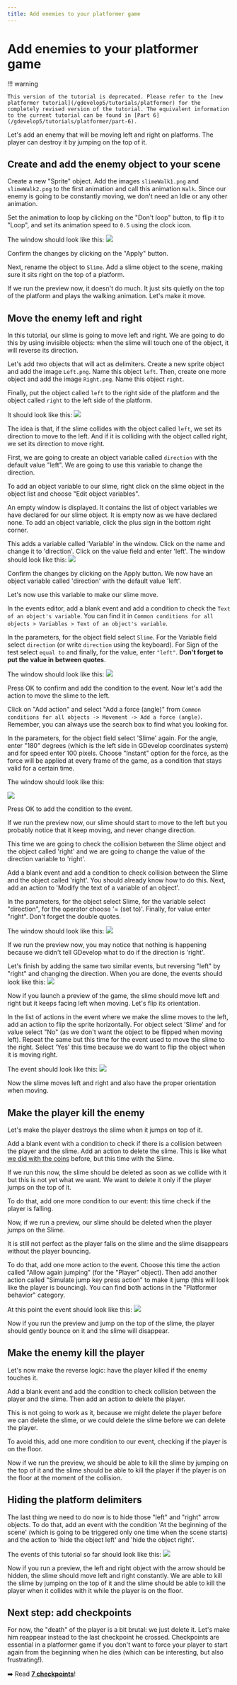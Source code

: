 ```yaml
---
title: Add enemies to your platformer game
---
```

# Add enemies to your platformer game

!!! warning

    This version of the tutorial is deprecated. Please refer to the [new platformer tutorial](/gdevelop5/tutorials/platformer) for the completely revised version of the tutorial. The equivalent information to the current tutorial can be found in [Part 6](/gdevelop5/tutorials/platformer/part-6).

Let's add an enemy that will be moving left and right on platforms. The player can destroy it by jumping on the top of it.

## Create and add the enemy object to your scene

Create a new "Sprite" object. Add the images `slimeWalk1.png` and `slimeWalk2.png` to the first animation and call this animation `Walk`.
Since our enemy is going to be constantly moving, we don't need an Idle or any other animation.

Set the animation to loop by clicking on the "Don't loop" button, to flip it to "Loop", and set its animation speed to `0.5` using the clock icon.

The window should look like this:
![](/gdevelop5/tutorials/platform-game/gd5_platormertut_slimeeditor.png)

Confirm the changes by clicking on the "Apply" button.

Next, rename the object to `Slime`. Add a slime object to the scene, making sure it sits right on the top of a platform.

If we run the preview now, it doesn't do much. It just sits quietly on the top of the platform and plays the walking animation. Let's make it move.

## Move the enemy left and right

In this tutorial, our slime is going to move left and right. We are going to do this by using invisible objects: when the
slime will touch one of the object, it will reverse its direction.

Let's add two objects that will act as delimiters. Create a new sprite object and add the image `Left.png`. Name this object `left`. Then, create one more object and add the image `Right.png`. Name this object `right`.

Finally, put the object called `left` to the right side of the platform and the object called `right` to the left side of the platform.

It should look like this:
![](/gdevelop5/tutorials/platform-game/gd5_platformertutorial_slimedirection.png)

The idea is that, if the slime collides with the object called `left`, we set its direction to move to the left. And if it is colliding with the object called right, we set its direction to move right.

First, we are going to create an object variable called `direction` with the default value "left". We are going to use this variable to change the direction.

To add an object variable to our slime, right click on the slime object in the object list and choose "Edit object variables".

An empty window is displayed. It contains the list of object variables we have declared for our slime object. It is empty now as we have declared none. To add an object variable, click the plus sign in the bottom right corner.

This adds a variable called 'Variable' in the window. Click on the name and change it to 'direction'. Click on the value field and enter 'left'. The window should look like this:
![](/gdevelop5/tutorials/platform-game/gd5_platformertutorial_objectvariable2.png)

Confirm the changes by clicking on the Apply button.
We now have an object variable called 'direction' with the default value 'left'.

Let's now use this variable to make our slime move.

In the events editor, add a blank event and add a condition to check the `Text of an object's variable`. You can find it in `Common conditions for all objects > Variables > Text of an object's variable`.

In the parameters, for the object field select `Slime`. For the Variable field select `direction` (or write `direction` using the keyboard). For Sign of the test select `equal to` and finally, for the value, enter `"left"`. **Don't forget to put the value in between quotes**.

The window should look like this:
![](/gdevelop5/tutorials/platform-game/gd5_platformertutorial_objectvariable3.png)

Press OK to confirm and add the condition to the event.
Now let's add the action to move the slime to the left.

Click on "Add action" and select "Add a force (angle)" from `Common conditions for all objects -> Movement -> Add a force (angle)`. Remember, you can always use the search box to find what you looking for.

In the parameters, for the object field select 'Slime' again. For the angle, enter "180" degrees (which is the left side in GDevelop coordinates system) and for speed enter 100 pixels. Choose "Instant" option for the force, as the force will be applied at every frame of the game, as a condition that stays valid for a certain time.

The window should look like this:

![](/gdevelop5/tutorials/platform-game/slime-move-left.png)

Press OK to add the condition to the event.

If we run the preview now, our slime should start to move to the left but you probably notice that it keep moving, and never change direction.

This time we are going to check the collision between the Slime object and the object called 'right' and we are going to change the value of the direction variable to 'right'.

Add a blank event and add a condition to check collision between the Slime and the object called 'right'. You should already know how to do this. Next, add an action to 'Modify the text of a variable of an object'.

In the parameters, for the object select Slime, for the variable select "direction", for the operator choose '= (set to)'. Finally, for value enter "right". Don't forget the double quotes.

The window should look like this:
![](/gdevelop5/tutorials/platform-game/gd5_platformertutorial_checkobjectvariable.png)

If we run the preview now, you may notice that nothing is happening because we didn't tell GDevelop what to do if the direction is 'right'.

Let's finish by adding the same two similar events, but reversing "left" by "right" and changing the direction. When you are done, the events should look like this:
![](/gdevelop5/tutorials/platform-game/gd5_platformertutorial_moveslimeevent1.png)

Now if you launch a preview of the game, the slime should move left and right but it keeps facing left when moving. Let's flip its orientation.

In the list of actions in the event where we make the slime moves to the left, add an action to flip the sprite horizontally. For object select 'Slime' and for value select "No" (as we don't want the object to be flipped when moving left).
Repeat the same but this time for the event used to move the slime to the right. Select 'Yes' this time because we do want to flip the object when it is moving right.

The event should look like this:
![](/gdevelop5/tutorials/platform-game/gd5_platformertutorial_moveslimeevent2.png)

Now the slime moves left and right and also have the proper orientation when moving.

## Make the player kill the enemy

Let's make the player destroys the slime when it jumps on top of it.

Add a blank event with a condition to check if there is a collision between the player and the slime. Add an action to delete the slime. This is like what [we did with the coins](/gdevelop5/tutorials/platform-game/5-add-coins-and-number-of-collected-coins) before, but this time with the Slime.

If we run this now, the slime should be deleted as soon as we collide with it but this is not yet what we want.
We want to delete it only if the player jumps on the top of it.

To do that, add one more condition to our event: this time check if the player is falling.

Now, if we run a preview, our slime should be deleted when the player jumps on the Slime.

It is still not perfect as the player falls on the slime and the slime disappears without the player bouncing.

To do that, add one more action to the event. Choose this time the action called "Allow again jumping" (for the "Player" object). Then add another action called "Simulate jump key press action" to make it jump (this will look like the player is bouncing). You can find both actions in the "Platformer behavior" category.

At this point the event should look like this:
![](/gdevelop5/tutorials/platform-game/gd5_platformertutoriual_killtheslime.png)

Now if you run the preview and jump on the top of the slime, the player should gently bounce on it and the slime will disappear.

## Make the enemy kill the player

Let's now make the reverse logic: have the player killed if the enemy touches it.

Add a blank event and add the condition to check collision between the player and the slime. Then add an action to delete the player.

This is not going to work as it, because we might delete the player before we can delete the slime, or we could delete the slime before we can delete the player.

To avoid this, add one more condition to our event, checking if the player is on the floor.

Now if we run the preview, we should be able to kill the slime by jumping on the top of it and the slime should be able to kill the player if the player is on the floor at the moment of the collision.

## Hiding the platform delimiters

The last thing we need to do now is to hide those "left" and "right" arrow objects.
To do that, add an event with the condition 'At the beginning of the scene' (which is going to be triggered only one time when the scene starts) and the action to 'hide the object left' and 'hide the object right'.

The events of this tutorial so far should look like this:
![](/gdevelop5/tutorials/platform-game/gd5_platformertutorial_enemycompletevent.png)

Now if you run a preview, the left and right object with the arrow should be hidden, the slime should move left and right constantly. We are able to kill the slime by jumping on the top of it and the slime should be able to kill the player when it collides with it while the player is on the floor.

## Next step: add checkpoints

For now, the "death" of the player is a bit brutal: we just delete it. Let's make him reappear instead to the last checkpoint he crossed. Checkpoints are essential in a platformer game if you don't want to force your player to start again from the beginning when he dies (which can be interesting, but also frustrating!).

➡️ Read **[7 checkpoints](/gdevelop5/tutorials/platform-game/7-checkpoints)**!
